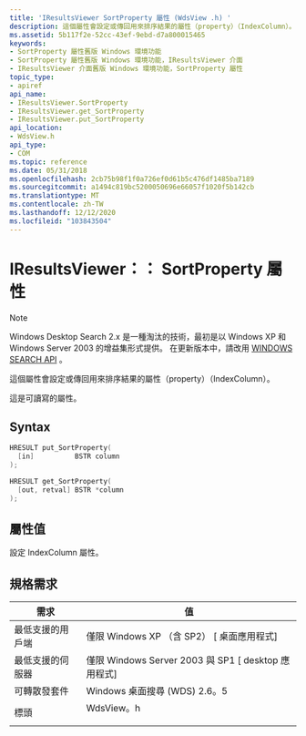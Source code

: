 ```yaml
---
title: 'IResultsViewer SortProperty 屬性 (WdsView .h) '
description: 這個屬性會設定或傳回用來排序結果的屬性（property）（IndexColumn）。
ms.assetid: 5b117f2e-52cc-43ef-9ebd-d7a800015465
keywords:
- SortProperty 屬性舊版 Windows 環境功能
- SortProperty 屬性舊版 Windows 環境功能，IResultsViewer 介面
- IResultsViewer 介面舊版 Windows 環境功能，SortProperty 屬性
topic_type:
- apiref
api_name:
- IResultsViewer.SortProperty
- IResultsViewer.get_SortProperty
- IResultsViewer.put_SortProperty
api_location:
- WdsView.h
api_type:
- COM
ms.topic: reference
ms.date: 05/31/2018
ms.openlocfilehash: 2cb75b98f1f0a726ef0d61b5c476df1485ba7189
ms.sourcegitcommit: a1494c819bc5200050696e66057f1020f5b142cb
ms.translationtype: MT
ms.contentlocale: zh-TW
ms.lasthandoff: 12/12/2020
ms.locfileid: "103843504"
---
```

# <a name="iresultsviewersortproperty-property"></a>IResultsViewer：： SortProperty 屬性

> [!NOTE]
> Windows Desktop Search 2.x 是一種淘汰的技術，最初是以 Windows XP 和 Windows Server 2003 的增益集形式提供。 在更新版本中，請改用 [WINDOWS SEARCH API](../search/-search-reference-entry-page.md) 。 

這個屬性會設定或傳回用來排序結果的屬性（property）（IndexColumn）。

這是可讀寫的屬性。

## <a name="syntax"></a>Syntax


```C++
HRESULT put_SortProperty(
  [in]          BSTR column
);

HRESULT get_SortProperty(
  [out, retval] BSTR *column
);
```



## <a name="property-value"></a>屬性值

設定 IndexColumn 屬性。

## <a name="requirements"></a>規格需求



| 需求 | 值 |
|-------------------------------------|--------------------------------------------------------------------------------------|
| 最低支援的用戶端<br/> | 僅限 Windows XP （含 SP2） \[ 桌面應用程式\]<br/>                                 |
| 最低支援的伺服器<br/> | 僅限 Windows Server 2003 與 SP1 \[ desktop 應用程式\]<br/>                        |
| 可轉散發套件<br/>          | Windows 桌面搜尋 (WDS) 2.6。5<br/>                                        |
| 標頭<br/>                   | <dl> <dt>WdsView。h</dt> </dl> |



 

 





